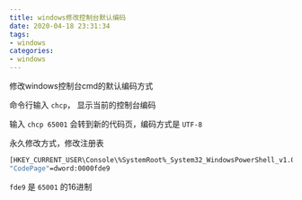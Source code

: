 ```yaml
---
title: windows修改控制台默认编码
date: 2020-04-18 23:31:34
tags:
- windows
categories:
- windows
---
```


修改windows控制台cmd的默认编码方式

<!--more-->

命令行输入 `chcp`， 显示当前的控制台编码

输入 `chcp 65001` 会转到新的代码页，编码方式是 `UTF-8`

永久修改方式，修改注册表

```bash
[HKEY_CURRENT_USER\Console\%SystemRoot%_System32_WindowsPowerShell_v1.0_powershell.exe]
"CodePage"=dword:0000fde9
```

`fde9` 是 `65001` 的16进制